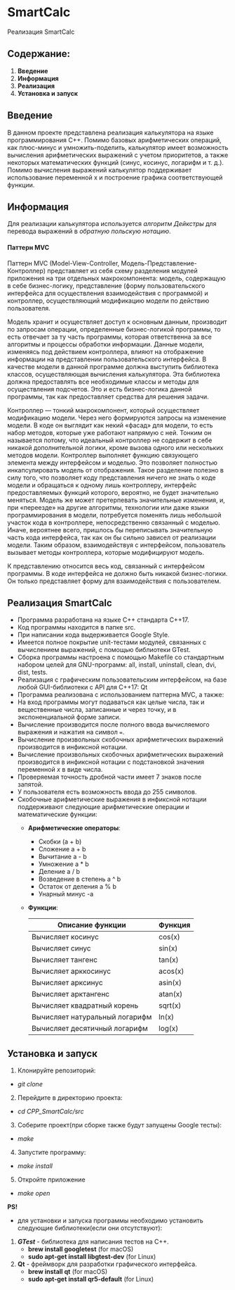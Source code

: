 # SmartCalc 

Реализация SmartCalc 

## Содержание:

1. **Введение**
2. **Информация**
3. **Реализация** 
4. **Установка и запуск**

## Введение

В данном проекте представлена реализация калькулятора на языке программирования С++. Помимо базовых арифметических операций, как плюс-минус и умножить-поделить, калькулятор имеет возможность вычисления арифметических выражений с учетом приоритетов, а также некоторых математических функций (синус, косинус, логарифм и т. д.). Помимо вычисления выражений калькулятор поддерживает использование переменной x и построение графика соответствующей функции.

## Информация

Для реализации калькулятора используется *алгоритм Дейкстры* для перевода выражений в *обратную польскую нотацию*. 

####  **Паттерн MVC**
Паттерн MVC (Model-View-Controller, Модель-Представление-Контроллер) представляет из себя схему разделения модулей приложения на три отдельных макрокомпонента: модель, содержащую в себе бизнес-логику, представление (форму пользовательского интерфейса для осуществления взаимодействия с программой) и контроллер, осуществляющий модификацию модели по действию пользователя.

Модель хранит и осуществляет доступ к основным данным, производит по запросам операции, определенные бизнес-логикой программы, то есть отвечает за ту часть программы, которая ответственна за все алгоритмы и процессы обработки информации. Данные модели, изменяясь под действием контроллера, влияют на отображение информации на представлении пользовательского интерфейса. В качестве модели в данной программе должна выступить библиотека классов, осуществляющая вычисления калькулятора. Эта библиотека должна предоставлять все необходимые классы и методы для осуществления подсчетов. Это и есть бизнес-логика данной программы, так как предоставляет средства для решения задачи. 

Контроллер — тонкий макрокомпонент, который осуществляет модификацию модели. Через него формируются запросы на изменение модели. В коде он выглядит как некий «фасад» для модели, то есть набор методов, которые уже работают напрямую с ней. Тонким он называется потому, что идеальный контроллер не содержит в себе никакой дополнительной логики, кроме вызова одного или нескольких методов модели. Контроллер выполняет функцию связующего элемента между интерфейсом и моделью. Это позволяет полностью инкапсулировать модель от отображения. Такое разделение полезно в силу того, что позволяет коду представления ничего не знать о коде модели и обращаться к одному лишь контроллеру, интерфейс предоставляемых функций которого, вероятно, не будет значительно меняться. Модель же может претерпевать значительные изменения, и, при «переезде» на другие алгоритмы, технологии или даже языки программирования в модели, потребуется поменять лишь небольшой участок кода в контроллере, непосредственно связанный с моделью. Иначе, вероятнее всего, пришлось бы переписывать значительную часть кода интерфейса, так как он бы сильно зависел от реализации модели. Таким образом, взаимодействуя с интерфейсом, пользователь вызывает методы контроллера, которые модифицируют модель.

К представлению относится весь код, связанный с интерфейсом программы. В коде  интерфейса не должно быть никакой бизнес-логики. Он только представляет форму для взаимодействия с пользователем.


## Реализация SmartCalc 

- Программа разработана на языке C++ стандарта C++17.
- Код программы находится в папке src.
- При написании кода выдерживается Google Style.
- Имеется полное покрытие unit-тестами модулей, связанных с вычислением выражений, c помощью библиотеки GTest.
- Сборка программы настроена с помощью Makefile со стандартным набором целей для GNU-программ: all, install, uninstall, clean, dvi, dist, tests.
- Реализация с графическим пользовательским интерфейсом, на базе любой GUI-библиотеки с API для C++17: Qt
- Программа реализована с использованием паттерна MVC, а также:
- На вход программы могут подаваться как целые числа, так и вещественные числа, записанные и через точку, и в экспоненциальной форме записи.
- Вычисление производится после полного ввода вычисляемого выражения и нажатия на символ `=`.
- Вычисление произвольных скобочных арифметических выражений производится в инфиксной нотации.
- Вычисление произвольных скобочных арифметических выражений производится в инфиксной нотации с подстановкой значения переменной _x_ в виде числа.
- Проверяемая точность дробной части имеет 7 знаков после запятой.
- У пользователя есть возможность ввода до 255 символов.
- Скобочные арифметические выражения в инфиксной нотации поддерживают следующие арифметические операции и математические функции:
    - **Арифметические операторы**:

        - Скобки  (a + b) 
        -  Сложение  a + b 
        -  Вычитание  a - b 
        -  Умножение  a * b 
        -  Деление  a / b 
        -  Возведение в степень  a ^ b 
        -  Остаток от деления  a % b 
        -  Унарный минус  -a 

    - **Функции**:
  
        | Описание функции | Функция |   
        | ---------------- | ------- |  
        | Вычисляет косинус | cos(x) |   
        | Вычисляет синус | sin(x) |  
        | Вычисляет тангенс | tan(x) |  
        | Вычисляет арккосинус | acos(x) | 
        | Вычисляет арксинус | asin(x) | 
        | Вычисляет арктангенс | atan(x) |
        | Вычисляет квадратный корень | sqrt(x) |
        | Вычисляет натуральный логарифм | ln(x) | 
        | Вычисляет десятичный логарифм | log(x) |


## Установка и запуск 

1) Клонируйте репозиторий:
- *git clone*
2) Перейдите в директорию проекта:
- *cd CPP_SmartCalc/src*
3) Соберите проект(при сборке также будут запущены Google тесты):
- *make* 
4) Запустите программу:
- *make install*
5) Откройте приложение 
- *make open*

 **PS!**
- для установки и запуска программы необходимо установить следующие  библиотеки(если они отсутствуют):
1) ***GTest*** - библиотека для написания тестов на С++. 
    - **brew install googletest** (for macOS)
    - **sudo apt-get install libgtest-dev** (for Linux)
2) **Qt** - фреймворк для разработки графического интерфейса.
    - **brew install qt** (for macOS)
    - **sudo apt-get install qr5-default** (for Linux)
